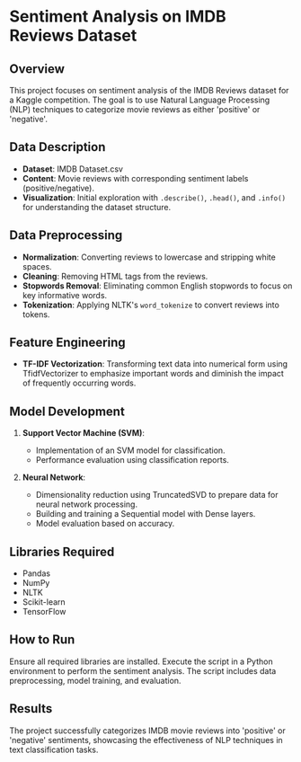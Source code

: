 # Sentiment Analysis on IMDB Reviews Dataset

## Overview
This project focuses on sentiment analysis of the IMDB Reviews dataset for a Kaggle competition. The goal is to use Natural Language Processing (NLP) techniques to categorize movie reviews as either 'positive' or 'negative'.

## Data Description
- **Dataset**: IMDB Dataset.csv
- **Content**: Movie reviews with corresponding sentiment labels (positive/negative).
- **Visualization**: Initial exploration with `.describe()`, `.head()`, and `.info()` for understanding the dataset structure.

## Data Preprocessing
- **Normalization**: Converting reviews to lowercase and stripping white spaces.
- **Cleaning**: Removing HTML tags from the reviews.
- **Stopwords Removal**: Eliminating common English stopwords to focus on key informative words.
- **Tokenization**: Applying NLTK's `word_tokenize` to convert reviews into tokens.

## Feature Engineering
- **TF-IDF Vectorization**: Transforming text data into numerical form using TfidfVectorizer to emphasize important words and diminish the impact of frequently occurring words.

## Model Development
1. **Support Vector Machine (SVM)**:
   - Implementation of an SVM model for classification.
   - Performance evaluation using classification reports.

2. **Neural Network**:
   - Dimensionality reduction using TruncatedSVD to prepare data for neural network processing.
   - Building and training a Sequential model with Dense layers.
   - Model evaluation based on accuracy.

## Libraries Required
- Pandas
- NumPy
- NLTK
- Scikit-learn
- TensorFlow

## How to Run
Ensure all required libraries are installed. Execute the script in a Python environment to perform the sentiment analysis. The script includes data preprocessing, model training, and evaluation.

## Results
The project successfully categorizes IMDB movie reviews into 'positive' or 'negative' sentiments, showcasing the effectiveness of NLP techniques in text classification tasks.


